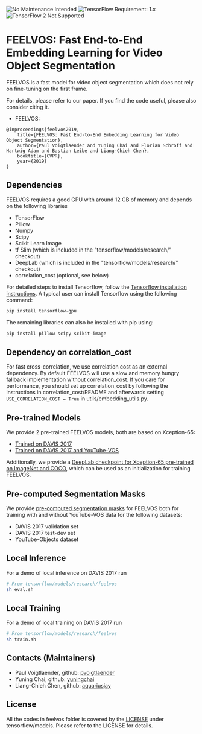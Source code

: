 ![No Maintenance Intended](https://img.shields.io/badge/No%20Maintenance%20Intended-%E2%9C%95-red.svg)
![TensorFlow Requirement: 1.x](https://img.shields.io/badge/TensorFlow%20Requirement-1.x-brightgreen)
![TensorFlow 2 Not Supported](https://img.shields.io/badge/TensorFlow%202%20Not%20Supported-%E2%9C%95-red.svg)

# FEELVOS: Fast End-to-End Embedding Learning for Video Object Segmentation

FEELVOS is a fast model for video object segmentation which does not rely on fine-tuning on the
first frame.

For details, please refer to our paper. If you find the code useful, please
also consider citing it.

* FEELVOS:

```
@inproceedings{feelvos2019,
    title={FEELVOS: Fast End-to-End Embedding Learning for Video Object Segmentation},
    author={Paul Voigtlaender and Yuning Chai and Florian Schroff and Hartwig Adam and Bastian Leibe and Liang-Chieh Chen},
    booktitle={CVPR},
    year={2019}
}
```

## Dependencies

FEELVOS requires a good GPU with around 12 GB of memory and depends on the following libraries

* TensorFlow
* Pillow
* Numpy
* Scipy
* Scikit Learn Image
* tf Slim (which is included in the "tensorflow/models/research/" checkout)
* DeepLab (which is included in the "tensorflow/models/research/" checkout)
* correlation_cost (optional, see below)

For detailed steps to install Tensorflow, follow the [Tensorflow installation
instructions](https://www.tensorflow.org/install/). A typical user can install
Tensorflow using the following command:

```bash
pip install tensorflow-gpu
```

The remaining libraries can also be installed with pip using:

```bash
pip install pillow scipy scikit-image
```

## Dependency on correlation_cost

For fast cross-correlation, we use correlation cost as an external dependency. By default FEELVOS
will use a slow and memory hungry fallback implementation without correlation_cost. If you care for
performance, you should set up correlation_cost by following the instructions in
correlation_cost/README and afterwards setting ```USE_CORRELATION_COST = True``` in
utils/embedding_utils.py.

## Pre-trained Models

We provide 2 pre-trained FEELVOS models, both are based on Xception-65:

* [Trained on DAVIS 2017](http://download.tensorflow.org/models/feelvos_davis17_trained.tar.gz)
* [Trained on DAVIS 2017 and YouTube-VOS](http://download.tensorflow.org/models/feelvos_davis17_and_youtubevos_trained.tar.gz)

Additionally, we provide a [DeepLab checkpoint for Xception-65 pre-trained on ImageNet and COCO](http://download.tensorflow.org/models/xception_65_coco_pretrained_2018_10_02.tar.gz),
which can be used as an initialization for training FEELVOS.

## Pre-computed Segmentation Masks

We provide [pre-computed segmentation masks](http://download.tensorflow.org/models/feelvos_precomputed_masks.zip)
for FEELVOS both for training with and without YouTube-VOS data for the following datasets:

* DAVIS 2017 validation set
* DAVIS 2017 test-dev set
* YouTube-Objects dataset

## Local Inference
For a demo of local inference on DAVIS 2017 run

```bash
# From tensorflow/models/research/feelvos
sh eval.sh
```

## Local Training
For a demo of local training on DAVIS 2017 run

```bash
# From tensorflow/models/research/feelvos
sh train.sh
```

## Contacts (Maintainers)
*   Paul Voigtlaender, github: [pvoigtlaender](https://github.com/pvoigtlaender)
*   Yuning Chai, github: [yuningchai](https://github.com/yuningchai)
*   Liang-Chieh Chen, github: [aquariusjay](https://github.com/aquariusjay)

## License

All the codes in feelvos folder is covered by the [LICENSE](https://github.com/tensorflow/models/blob/master/LICENSE)
under tensorflow/models. Please refer to the LICENSE for details.

